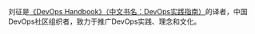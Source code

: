 刘征是[《DevOps Handbook》（中文书名：DevOps实践指南）](http://www.ituring.com.cn/book/1891)的译者，中国DevOps社区组织者，致力于推广DevOps实践、理念和文化。